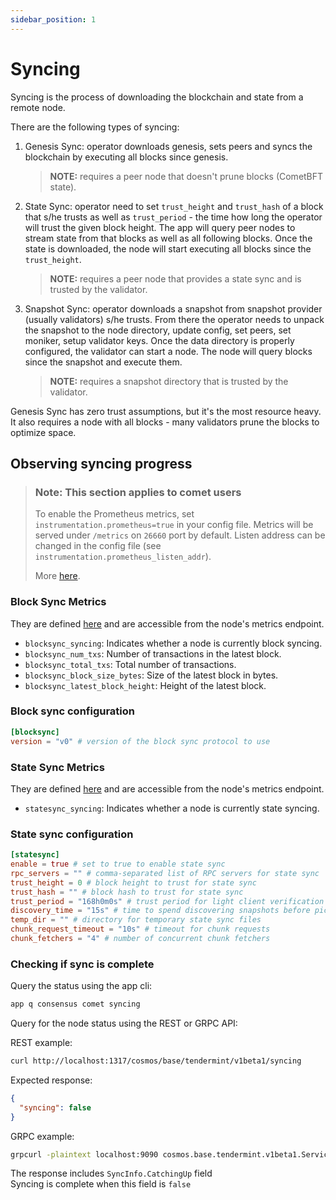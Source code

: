 ```yaml
---
sidebar_position: 1
---
```


# Syncing

Syncing is the process of downloading the blockchain and state from a remote node.

There are the following types of syncing:  

1. Genesis Sync: operator downloads genesis, sets peers and syncs the blockchain by executing all blocks since genesis.    
   > **NOTE:** requires a peer node that doesn't prune blocks (CometBFT state).

2. State Sync: operator need to set `trust_height` and `trust_hash` of a block that s/he trusts as well as `trust_period` - the time how long the operator will trust the given block height. The app will query peer nodes to stream state from that blocks as well as all following blocks. Once the state is downloaded, the node will start executing all blocks since the `trust_height`.  
   > **NOTE:** requires a peer node that provides a state sync and is trusted by the validator. 

3. Snapshot Sync: operator downloads a snapshot from snapshot provider (usually validators) s/he trusts. From there the operator needs to unpack the snapshot to the node directory, update config, set peers, set moniker, setup validator keys. Once the data directory is properly configured, the validator can start a node. The node will query blocks since the snapshot and execute them.  
   > **NOTE:** requires a snapshot directory that is trusted by the validator.  
   
Genesis Sync has zero trust assumptions, but it's the most resource heavy. It also requires a node with all blocks - many validators prune the blocks to optimize space.  



## Observing syncing progress

> ### Note: This section applies to comet users
>
> To enable the Prometheus metrics, set `instrumentation.prometheus=true` in your config file. Metrics will be served under `/metrics` on `26660` port by default. Listen address can be changed in the config file (see `instrumentation.prometheus_listen_addr`).
>
> More [here](https://github.com/cometbft/cometbft/blob/main/docs/explanation/core/metrics.md).

### Block Sync Metrics

They are defined [here](https://github.com/cometbft/cometbft/blob/main/internal/blocksync/metrics.go) and are accessible from the node's metrics endpoint.

- `blocksync_syncing`: Indicates whether a node is currently block syncing.
- `blocksync_num_txs`: Number of transactions in the latest block.
- `blocksync_total_txs`: Total number of transactions.
- `blocksync_block_size_bytes`: Size of the latest block in bytes.
- `blocksync_latest_block_height`: Height of the latest block.

### Block sync configuration

```toml
[blocksync]
version = "v0" # version of the block sync protocol to use
```

### State Sync Metrics

They are defined [here](https://github.com/cometbft/cometbft/blob/main/statesync/metrics.go) and are accessible from the node's metrics endpoint.

- `statesync_syncing`: Indicates whether a node is currently state syncing.

### State sync configuration

```toml
[statesync]
enable = true # set to true to enable state sync
rpc_servers = "" # comma-separated list of RPC servers for state sync
trust_height = 0 # block height to trust for state sync
trust_hash = "" # block hash to trust for state sync
trust_period = "168h0m0s" # trust period for light client verification
discovery_time = "15s" # time to spend discovering snapshots before picking one
temp_dir = "" # directory for temporary state sync files
chunk_request_timeout = "10s" # timeout for chunk requests
chunk_fetchers = "4" # number of concurrent chunk fetchers
```

### Checking if sync is complete

Query the status using the app cli:

```bash
app q consensus comet syncing
```

Query for the node status using the REST or GRPC API:  

REST example:  
```bash  
curl http://localhost:1317/cosmos/base/tendermint/v1beta1/syncing  
```  

Expected response:  
```json  
{  
  "syncing": false  
}  
```  
  
GRPC example:  
```bash  
grpcurl -plaintext localhost:9090 cosmos.base.tendermint.v1beta1.Service/GetSyncing  
```  

The response includes `SyncInfo.CatchingUp` field  
Syncing is complete when this field is `false`  





